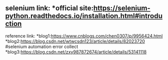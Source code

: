 selenium link:
*official site:https://selenium-python.readthedocs.io/installation.html#introduction
------------------------------------
reference link:
*blog1:https://www.cnblogs.com/chen0307/p/9956424.html
*blog2:https://blog.csdn.net/wtwcsdn123/article/details/82023720
#selenium automation error collect
*blog3:https://blog.csdn.net/zxy987872674/article/details/53141118
